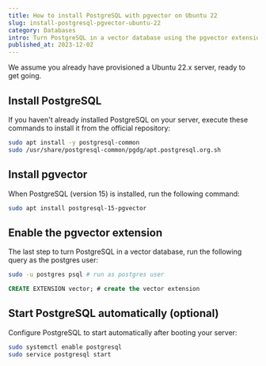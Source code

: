 ```yaml
---
title: How to install PostgreSQL with pgvector on Ubuntu 22
slug: install-postgresql-pgvector-ubuntu-22
category: Databases
intro: Turn PostgreSQL in a vector database using the pgvector extension on Ubuntu 22.
published_at: 2023-12-02
---
```


We assume you already have provisioned a Ubuntu 22.x server, ready to get going.

## Install PostgreSQL

If you haven't already installed PostgreSQL on your server, execute these commands to install it from the official repository:

```bash
sudo apt install -y postgresql-common
sudo /usr/share/postgresql-common/pgdg/apt.postgresql.org.sh
```

## Install pgvector

When PostgreSQL (version 15) is installed, run the following command:

```bash
sudo apt install postgresql-15-pgvector
```

## Enable the pgvector extension

The last step to turn PostgreSQL in a vector database, run the following query as the postgres user:

```bash
sudo -u postgres psql # run as postgres user
```

```sql
CREATE EXTENSION vector; # create the vector extension
```

## Start PostgreSQL automatically (optional)

Configure PostgreSQL to start automatically after booting your server:

```bash
sudo systemctl enable postgresql
sudo service postgresql start
```
